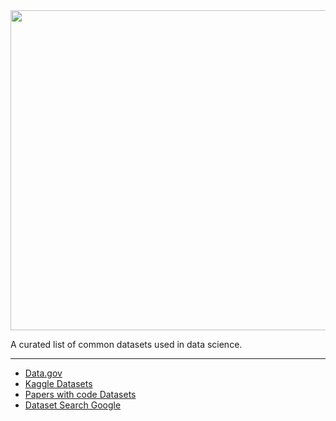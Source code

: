

<img src="https://external-content.duckduckgo.com/iu/?u=https%3A%2F%2Fstorage.googleapis.com%2Fkaggle-datasets-images%2F122398%2F295269%2Fd34aacefbaf63134c24672424c41f68c%2Fdataset-card.png" width="512">

A curated list of common datasets used in data science.


***


* [Data.gov](https://www.data.gov)
* [Kaggle Datasets](https://www.kaggle.com/datasets)
* [Papers with code Datasets](https://paperswithcode.com/datasets)
* [Dataset Search Google](https://datasetsearch.research.google.com)

